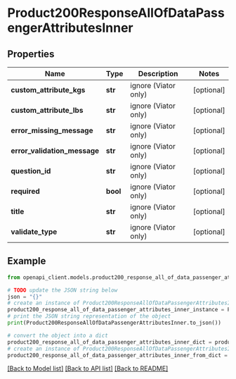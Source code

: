 # Product200ResponseAllOfDataPassengerAttributesInner


## Properties

Name | Type | Description | Notes
------------ | ------------- | ------------- | -------------
**custom_attribute_kgs** | **str** | ignore (Viator only) | [optional] 
**custom_attribute_lbs** | **str** | ignore (Viator only) | [optional] 
**error_missing_message** | **str** | ignore (Viator only) | [optional] 
**error_validation_message** | **str** | ignore (Viator only) | [optional] 
**question_id** | **str** | ignore (Viator only) | [optional] 
**required** | **bool** | ignore (Viator only) | [optional] 
**title** | **str** | ignore (Viator only) | [optional] 
**validate_type** | **str** | ignore (Viator only) | [optional] 

## Example

```python
from openapi_client.models.product200_response_all_of_data_passenger_attributes_inner import Product200ResponseAllOfDataPassengerAttributesInner

# TODO update the JSON string below
json = "{}"
# create an instance of Product200ResponseAllOfDataPassengerAttributesInner from a JSON string
product200_response_all_of_data_passenger_attributes_inner_instance = Product200ResponseAllOfDataPassengerAttributesInner.from_json(json)
# print the JSON string representation of the object
print(Product200ResponseAllOfDataPassengerAttributesInner.to_json())

# convert the object into a dict
product200_response_all_of_data_passenger_attributes_inner_dict = product200_response_all_of_data_passenger_attributes_inner_instance.to_dict()
# create an instance of Product200ResponseAllOfDataPassengerAttributesInner from a dict
product200_response_all_of_data_passenger_attributes_inner_from_dict = Product200ResponseAllOfDataPassengerAttributesInner.from_dict(product200_response_all_of_data_passenger_attributes_inner_dict)
```
[[Back to Model list]](../README.md#documentation-for-models) [[Back to API list]](../README.md#documentation-for-api-endpoints) [[Back to README]](../README.md)


